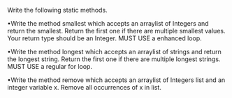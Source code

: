 Write the following static methods.

•Write the method smallest which accepts an arraylist of Integers and return the smallest. Return the first one if there are multiple smallest values. Your return type should be an Integer. MUST USE a enhanced loop.

•Write the method longest which accepts an arraylist of strings and return the longest string. Return the first one if there are multiple longest strings. MUST USE a regular for loop.

•Write the method remove which accepts an arraylist of Integers list and an integer variable x. Remove all occurrences of x in list.
